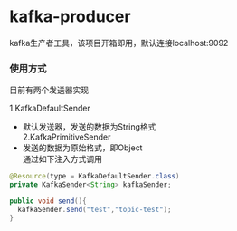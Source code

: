 # kafka-producer
kafka生产者工具，该项目开箱即用，默认连接localhost:9092

### 使用方式
目前有两个发送器实现  

1.KafkaDefaultSender  
  - 默认发送器，发送的数据为String格式   
2.KafkaPrimitiveSender   
  - 发送的数据为原始格式，即Object   
通过如下注入方式调用   
```java
@Resource(type = KafkaDefaultSender.class)
private KafkaSender<String> kafkaSender;

public void send(){
  kafkaSender.send("test","topic-test");
}
```
